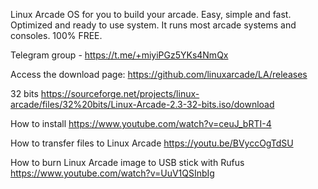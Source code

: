 Linux Arcade
OS for you to build your arcade. Easy, simple and fast. Optimized and ready to use system.
It runs most arcade systems and consoles. 100% FREE.

Telegram group - https://t.me/+miyiPGz5YKs4NmQx

Access the download page:
https://github.com/linuxarcade/LA/releases

32 bits
https://sourceforge.net/projects/linux-arcade/files/32%20bits/Linux-Arcade-2.3-32-bits.iso/download

How to install
https://www.youtube.com/watch?v=ceuJ_bRTI-4

How to transfer files to Linux Arcade
https://youtu.be/BVyccOgTdSU

How to burn Linux Arcade image to USB stick with Rufus
https://www.youtube.com/watch?v=UuV1QSInbIg
